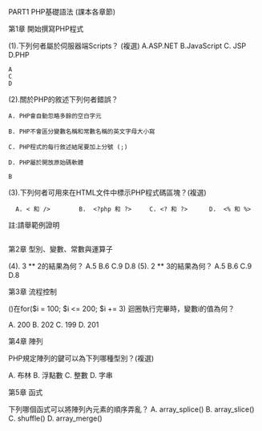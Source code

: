 PART1 PHP基礎語法 (課本各章節)


第1章 開始撰寫PHP程式   
  
(1).下列何者屬於伺服器端Scripts？ (複選)  A.ASP.NET  B.JavaScript  C. JSP   D.PHP   
```
A
C
D
```

(2).關於PHP的敘述下列何者錯誤？

    A. PHP會自動忽略多餘的空白字元  
 
    B. PHP不會區分變數名稱和常數名稱的英文字母大小寫  

    C. PHP程式的每行敘述結尾要加上分號 (;)    
 
    D. PHP屬於開放原始碼軟體  
 ```
 B
 ```

(3).下列何者可用來在HTML文件中標示PHP程式碼區塊？(複選) 

      A. < 和 />        B.  <?php 和 ?>     C. <? 和 ?>      D.  <% 和 %>

  註:請舉範例證明

```
```
第2章 型別、變數、常數與運算子 

(4). 3 ** 2的結果為何？  A.5   B.6  C.9   D.8
(5). 2 ** 3的結果為何？  A.5   B.6  C.9   D.8


第3章 流程控制 

()在for($i = 100; $i <= 200; $i += 3) 迴圈執行完畢時，變數i的值為何？

  A. 200         B. 202           C. 199         D. 201

第4章 陣列 

PHP規定陣列的鍵可以為下列哪種型別？(複選)

A.  布林          B.       浮點數         C.  整數         D.   字串

第5章 函式 

下列哪個函式可以將陣列內元素的順序弄亂？  A. array_splice() B. array_slice()   C. shuffle() D. array_merge()


